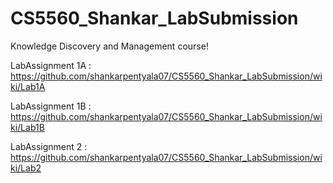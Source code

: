# CS5560_Shankar_LabSubmission
Knowledge Discovery and Management course!

 LabAssignment 1A : https://github.com/shankarpentyala07/CS5560_Shankar_LabSubmission/wiki/Lab1A

LabAssignment 1B : https://github.com/shankarpentyala07/CS5560_Shankar_LabSubmission/wiki/Lab1B

LabAssignment 2 : https://github.com/shankarpentyala07/CS5560_Shankar_LabSubmission/wiki/Lab2
